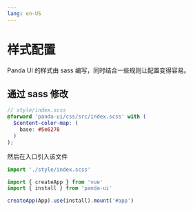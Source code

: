 ```yaml
---
lang: en-US
---
```


# 样式配置

Panda UI 的样式由 sass 编写，同时结合一些规则让配置变得容易。

## 通过 sass 修改

```scss
// style/index.scss
@forward 'panda-ui/css/src/index.scss' with (
  $content-color-map: (
    base: #5e6278
  )
);
```

然后在入口引入该文件

```ts
import './style/index.scss'

import { createApp } from 'vue'
import { install } from 'panda-ui'

createApp(App).use(install).mount('#app')
```
